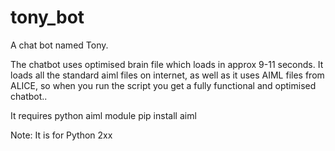 # tony_bot
A chat bot named Tony. 

The chatbot uses optimised brain file which loads in approx 9-11 seconds. It loads all the standard aiml files on internet, as well as it uses AIML files from ALICE, so when you run the script you get a fully functional and optimised chatbot..
 
 It requires python aiml module
 pip install aiml
 
 Note: It is for Python 2xx
